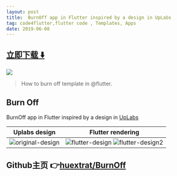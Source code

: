 ```yaml
---
layout: post
title:  BurnOff app in Flutter inspired by a design in UpLabs
tag: code4flutter,flutter code , Templates, Apps
date: 2019-06-08
---
```


 


## [立即下载 ️⬇️ ](https://codeload.github.com/huextrat/BurnOff/zip/master) 


 
![](https://flutterawesome.com/content/images/2019/04/BurnOff.jpg)
 
>
> How to burn off template in @flutter.
>

 
## Burn Off
 
BurnOff app in Flutter inspired by a design in [UpLabs](https://www.uplabs.com/posts/burn-off-calories-mobile-app-concept)

Uplabs design        |  Flutter rendering
:-------------------------:|:-------------------------:
![original-design](./screenshots/uplabs.png) | ![flutter-design](./screenshots/flutter_app.jpg) ![flutter-design2](./screenshots/flutter_app2.jpg)

## Github主页 👉[huextrat/BurnOff](http://github.com/huextrat/BurnOff)